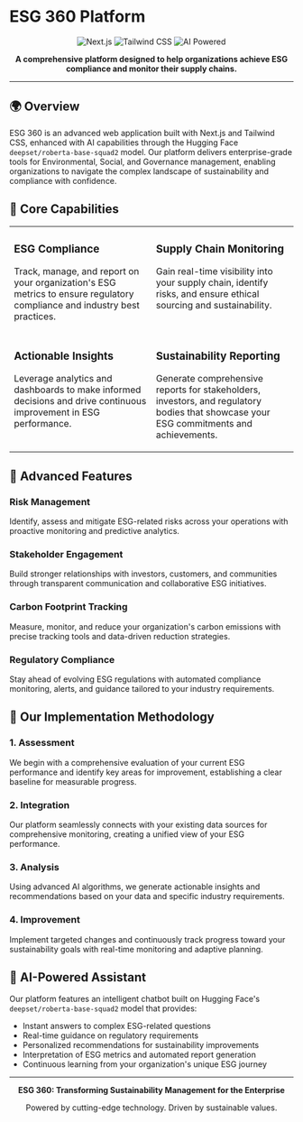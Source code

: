 # ESG 360 Platform

<div align="center">

![Next.js](https://img.shields.io/badge/Built%20with-Next.js-000000)
![Tailwind CSS](https://img.shields.io/badge/Styled%20with-Tailwind%20CSS-38bdf8)
![AI Powered](https://img.shields.io/badge/AI%20Powered-deepset%2Froberta--base--squad2-yellow)

**A comprehensive platform designed to help organizations achieve ESG compliance and monitor their supply chains.**

</div>

---

## 🌍 Overview

ESG 360 is an advanced web application built with Next.js and Tailwind CSS, enhanced with AI capabilities through the Hugging Face `deepset/roberta-base-squad2` model. Our platform delivers enterprise-grade tools for Environmental, Social, and Governance management, enabling organizations to navigate the complex landscape of sustainability and compliance with confidence.

## 💼 Core Capabilities

<table>
    <tr>
        <td width="50%" valign="top">
            <h3>ESG Compliance</h3>
            <p>Track, manage, and report on your organization's ESG metrics to ensure regulatory compliance and industry best practices.</p>
        </td>
        <td width="50%" valign="top">
            <h3>Supply Chain Monitoring</h3>
            <p>Gain real-time visibility into your supply chain, identify risks, and ensure ethical sourcing and sustainability.</p>
        </td>
    </tr>
    <tr>
        <td width="50%" valign="top">
            <h3>Actionable Insights</h3>
            <p>Leverage analytics and dashboards to make informed decisions and drive continuous improvement in ESG performance.</p>
        </td>
        <td width="50%" valign="top">
            <h3>Sustainability Reporting</h3>
            <p>Generate comprehensive reports for stakeholders, investors, and regulatory bodies that showcase your ESG commitments and achievements.</p>
        </td>
    </tr>
</table>

## 🚀 Advanced Features

<div class="grid grid-cols-1 md:grid-cols-2 gap-4">
    <div class="bg-gray-50 p-4 rounded-lg shadow-sm">
        <h3>Risk Management</h3>
        <p>Identify, assess and mitigate ESG-related risks across your operations with proactive monitoring and predictive analytics.</p>
    </div>
    <div class="bg-gray-50 p-4 rounded-lg shadow-sm">
        <h3>Stakeholder Engagement</h3>
        <p>Build stronger relationships with investors, customers, and communities through transparent communication and collaborative ESG initiatives.</p>
    </div>
    <div class="bg-gray-50 p-4 rounded-lg shadow-sm">
        <h3>Carbon Footprint Tracking</h3>
        <p>Measure, monitor, and reduce your organization's carbon emissions with precise tracking tools and data-driven reduction strategies.</p>
    </div>
    <div class="bg-gray-50 p-4 rounded-lg shadow-sm">
        <h3>Regulatory Compliance</h3>
        <p>Stay ahead of evolving ESG regulations with automated compliance monitoring, alerts, and guidance tailored to your industry requirements.</p>
    </div>
</div>

## 🔄 Our Implementation Methodology

<div class="flex flex-col md:flex-row gap-6 my-8">
    <div class="flex-1 border-l-4 border-green-500 pl-4">
        <h3>1. Assessment</h3>
        <p>We begin with a comprehensive evaluation of your current ESG performance and identify key areas for improvement, establishing a clear baseline for measurable progress.</p>
    </div>
    <div class="flex-1 border-l-4 border-blue-500 pl-4">
        <h3>2. Integration</h3>
        <p>Our platform seamlessly connects with your existing data sources for comprehensive monitoring, creating a unified view of your ESG performance.</p>
    </div>
    <div class="flex-1 border-l-4 border-purple-500 pl-4">
        <h3>3. Analysis</h3>
        <p>Using advanced AI algorithms, we generate actionable insights and recommendations based on your data and specific industry requirements.</p>
    </div>
    <div class="flex-1 border-l-4 border-amber-500 pl-4">
        <h3>4. Improvement</h3>
        <p>Implement targeted changes and continuously track progress toward your sustainability goals with real-time monitoring and adaptive planning.</p>
    </div>
</div>

## 💬 AI-Powered Assistant

Our platform features an intelligent chatbot built on Hugging Face's `deepset/roberta-base-squad2` model that provides:

- Instant answers to complex ESG-related questions
- Real-time guidance on regulatory requirements
- Personalized recommendations for sustainability improvements
- Interpretation of ESG metrics and automated report generation
- Continuous learning from your organization's unique ESG journey

---

<div align="center">
    <p><strong>ESG 360: Transforming Sustainability Management for the Enterprise</strong></p>
    <p>Powered by cutting-edge technology. Driven by sustainable values.</p>
</div>